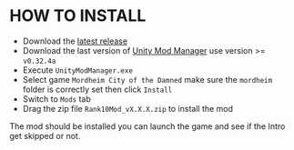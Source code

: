 # HOW TO INSTALL

- Download the [latest release](https://github.com/mordheimmodcommunity/rank-10-mod/releases)
- Download the last version of [Unity Mod Manager](https://www.nexusmods.com/site/mods/21) use version >= `v0.32.4a`
- Execute `UnityModManager.exe`
- Select game `Mordheim City of the Damned` make sure the `mordheim` folder is correctly set then click `Install`
- Switch to `Mods` tab
- Drag the zip file `Rank10Mod_vX.X.X.zip` to install the mod

The mod should be installed you can launch the game and see if the Intro get skipped or not.
